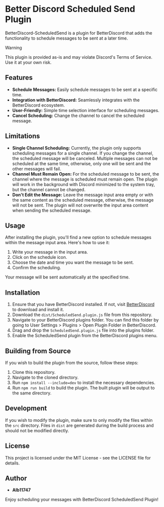 # Better Discord Scheduled Send Plugin

BetterDiscord-ScheduledSend is a plugin for BetterDiscord that adds the functionality to schedule messages to be sent at a later time.

> [!WARNING]
> This plugin is provided as-is and may violate Discord's Terms of Service. Use it at your own risk.

## Features

- **Schedule Messages:** Easily schedule messages to be sent at a specific time.
- **Integration with BetterDiscord:** Seamlessly integrates with the BetterDiscord ecosystem.
- **User-Friendly:** Simple time selection interface for scheduling messages.
- **Cancel Scheduling:** Change the channel to cancel the scheduled message.

## Limitations

- **Single Channel Scheduling:** Currently, the plugin only supports scheduling messages for a single channel. If you change the channel, the scheduled message will be canceled. Multiple messages can not be scheduled at the same time, otherwise, only one will be sent and the other messages will fail.
- **Channel Must Remain Open:** For the scheduled message to be sent, the channel where the message is scheduled must remain open. The plugin will work in the background with Discord minimized to the system tray, but the channel cannot be changed.
- **Don't Edit the Message:** Leave the message input area empty or with the same content as the scheduled message, otherwise, the message will not be sent. The plugin will not overwrite the input area content when sending the scheduled message.

## Usage

After installing the plugin, you'll find a new option to schedule messages within the message input area. Here's how to use it:

1. Write your message in the input area.
2. Click on the schedule icon.
3. Choose the date and time you want the message to be sent.
4. Confirm the scheduling.

Your message will be sent automatically at the specified time.

## Installation

1. Ensure that you have BetterDiscord installed. If not, visit [BetterDiscord](https://betterdiscord.app/) to download and install it.
2. Download the `dist/ScheduledSend.plugin.js` file from this repository.
3. Navigate to your BetterDiscord plugins folder. You can find this folder by going to User Settings > Plugins > Open Plugin Folder in BetterDiscord.
4. Drag and drop the `ScheduledSend.plugin.js` file into the plugins folder.
5. Enable the ScheduledSend plugin from the BetterDiscord plugins menu.

## Building from Source

If you wish to build the plugin from the source, follow these steps:

1. Clone this repository.
2. Navigate to the cloned directory.
3. Run `npm install --include=dev` to install the necessary dependencies.
4. Run `npm run build` to build the plugin. The built plugin will be output to the same directory.

## Development

If you wish to modify the plugin, make sure to only modify the files within the `src` directory. Files in `dist` are generated during the build process and should not be modified directly.

## License

This project is licensed under the MIT License - see the LICENSE file for details.

## Author

- **Alb11747**

Enjoy scheduling your messages with BetterDiscord ScheduledSend Plugin!

